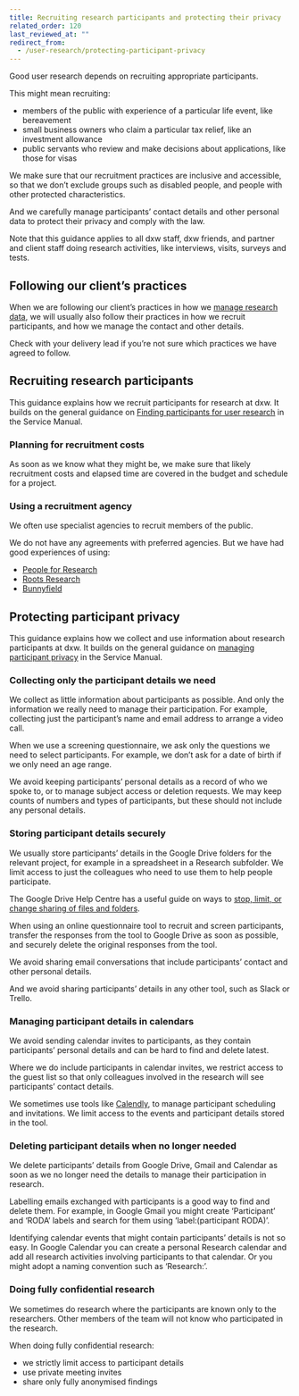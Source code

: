 ```yaml
---
title: Recruiting research participants and protecting their privacy
related_order: 120
last_reviewed_at: ""
redirect_from:
  - /user-research/protecting-participant-privacy
---
```


Good user research depends on recruiting appropriate participants.

This might mean recruiting:

* members of the public with experience of a particular life event, like bereavement
* small business owners who claim a particular tax relief, like an investment allowance
* public servants who review and make decisions about applications, like those for visas

We make sure that our recruitment practices are inclusive and accessible, so that we don’t exclude groups such as disabled people, and people with other protected characteristics.

And we carefully manage participants’ contact details and other personal data to protect their privacy and comply with the law.

Note that this guidance applies to all dxw staff, dxw friends, and partner and client staff doing research activities, like interviews, visits, surveys and tests.

## Following our client’s practices

When we are following our client’s practices in how we [manage research data](https://playbook.dxw.com/user-research/taking-care-of-research-data/), we will
usually also follow their practices in how we recruit participants, and how we manage the contact and other details.

Check with your delivery lead if you’re not sure which practices we have agreed to follow.

## Recruiting research participants

This guidance explains how we recruit participants for research at dxw. It builds on the general guidance on [Finding participants for user research](https://www.gov.uk/service-manual/user-research/find-user-research-participants#) in the Service Manual.

### Planning for recruitment costs

As soon as we know what they might be, we make sure that likely recruitment costs and elapsed time are covered in the budget and schedule for a project.

### Using a recruitment agency

We often use specialist agencies to recruit members of the public.

We do not have any agreements with preferred agencies. But we have had good experiences of using:

* [People for Research](https://www.peopleforresearch.co.uk/)
* [Roots Research](https://rootsresearch.co.uk/)
* [Bunnyfield](https://bunnyfield.com/needparticipants/)

## Protecting participant privacy

This guidance explains how we collect and use information about research participants
at dxw. It builds on the general guidance on
[managing participant privacy](https://www.gov.uk/service-manual/user-research/managing-user-research-data-participant-privacy)
in the Service Manual.

### Collecting only the participant details we need

We collect as little information about participants as possible. And only the
information we really need to manage their participation. For example,
collecting just the participant’s name and email address to arrange a video
call.

When we use a screening questionnaire, we ask only the questions we need to
select participants. For example, we don’t ask for a date of birth if we only
need an age range.

We avoid keeping participants’ personal details as a record of who we spoke to,
or to manage subject access or deletion requests. We may keep counts of numbers
and types of participants, but these should not include any personal details.

### Storing participant details securely

We usually store participants’ details in the Google Drive folders for the relevant project, for example in a spreadsheet in a Research subfolder. We limit access to just the colleagues who need to use them to help people participate.

The Google Drive Help Centre has a useful guide on ways to [stop, limit, or change sharing of files and folders](https://support.google.com/drive/answer/2494893).

When using an online questionnaire tool to recruit and screen participants, transfer the responses from the tool to Google Drive as soon as possible, and securely delete the original responses from the tool.

We avoid sharing email conversations that include participants’ contact and other personal details.

And we avoid sharing participants’ details in any other tool, such as Slack or Trello.

### Managing participant details in calendars

We avoid sending calendar invites to participants, as they contain participants’ personal details and can be hard to find and delete latest.

Where we do include participants in calendar invites, we restrict access to the guest list so that only colleagues involved in the research will see participants’ contact details.

We sometimes use tools like [Calendly](https://calendly.com/), to manage participant scheduling and invitations. We limit access to the events and participant details stored in the tool.

### Deleting participant details when no longer needed

We delete participants’ details from Google Drive, Gmail and Calendar as soon as
we no longer need the details to manage their participation in research.

Labelling emails exchanged with participants is a good way to find and delete
them. For example, in Google Gmail you might create ‘Participant’ and ‘RODA’
labels and search for them using ‘label:(participant RODA)’.

Identifying calendar events that might contain participants’ details is not so
easy. In Google Calendar you can create a personal Research calendar and add all
research activities involving participants to that calendar. Or you might adopt
a naming convention such as ‘Research:’.

### Doing fully confidential research

We sometimes do research where the participants are known only to the
researchers. Other members of the team will not know who participated in the
research.

When doing fully confidential research:

* we strictly limit access to participant details
* use private meeting invites
* share only fully anonymised findings
